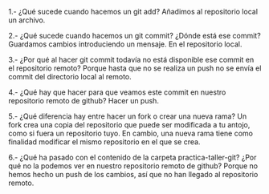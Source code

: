 1.- ¿Qué sucede cuando hacemos un git add?
	Añadimos al repositorio local un archivo.

2.- ¿Qué sucede cuando hacemos un git commit? ¿Dónde está ese commit?
	Guardamos cambios introduciendo un mensaje. En el repositorio local.

3.- ¿Por qué al hacer git commit todavía no está disponible ese commit en el repositorio remoto?
	Porque hasta que no se realiza un push no se envía el commit del directorio local al remoto.

4.- ¿Qué hay que hacer para que veamos este commit en nuestro repositorio remoto de github?
	Hacer un push.

5.- ¿Qué diferencia hay entre hacer un fork o crear una nueva rama?
	Un fork crea una copia del repositorio que puede ser modificada a tu antojo, como si fuera un repositorio tuyo. En cambio, una nueva rama tiene como finalidad modificar el mismo repositorio en el que se crea.

6.- ¿Qué ha pasado con el contenido de la carpeta practica-taller-git? ¿Por qué no la podemos ver en nuestro repositorio remoto de github?
	Porque no hemos hecho un push de los cambios, así que no han llegado al repositorio remoto.
